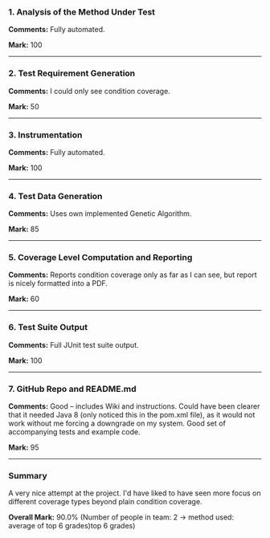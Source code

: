 ### 1. Analysis of the Method Under Test

__Comments:__ Fully automated. 

__Mark:__ 100

---

### 2. Test Requirement Generation

__Comments:__ I could only see condition coverage. 

__Mark:__ 50

---

### 3. Instrumentation

__Comments:__ Fully automated.  

__Mark:__ 100

---

### 4. Test Data Generation

__Comments:__ Uses own implemented Genetic Algorithm. 

__Mark:__ 85

---

### 5. Coverage Level Computation and Reporting

__Comments:__ Reports condition coverage only as far as I can see, but report is
nicely formatted into a PDF.

__Mark:__ 60

---

### 6. Test Suite Output

__Comments:__ Full JUnit test suite output.

__Mark:__ 100

---

### 7. GitHub Repo and README.md

__Comments:__ Good – includes Wiki and instructions. Could have been clearer
that it needed Java 8 (only noticed this in the pom.xml file), as it would not
work without me forcing a downgrade on my system. Good set of accompanying tests
and example code. 

__Mark:__ 95

---

### Summary

A very nice attempt at the project. I'd have liked to have seen more focus on
different coverage types beyond plain condition coverage. 

__Overall Mark:__ 90.0% (Number of people in team: 2 -> method used: average of top 6 grades)top 6 grades)